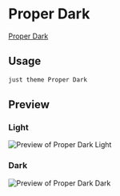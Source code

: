 # Proper Dark

[Proper Dark](https://lukasbach.com)

## Usage

```bash
just theme Proper Dark
```

## Preview

### Light

![Preview of Proper Dark Light](preview-light.png)

### Dark

![Preview of Proper Dark Dark](preview-dark.png)
